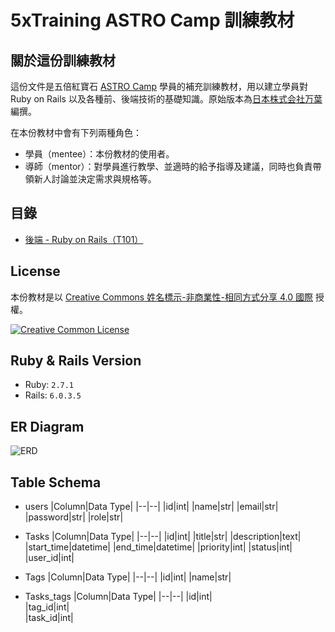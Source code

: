 # 5xTraining ASTRO Camp 訓練教材

## 關於這份訓練教材

這份文件是五倍紅寶石 [ASTRO Camp](https://astro.5xruby.tw) 學員的補充訓練教材，用以建立學員對 Ruby on Rails 以及各種前、後端技術的基礎知識。原始版本為[日本株式会社万葉](https://github.com/everyleaf/el-training)編撰。

在本份教材中會有下列兩種角色：

- 學員（mentee）：本份教材的使用者。
- 導師（mentor）：對學員進行教學、並適時的給予指導及建議，同時也負責帶領新人討論並決定需求與規格等。

## 目錄

- [後端 - Ruby on Rails（T101）](T101.md)

## License

本份教材是以 [Creative Commons 姓名標示-非商業性-相同方式分享 4.0 國際](https://creativecommons.org/licenses/by-nc-sa/4.0/deed.zh_TW) 授權。

[![Creative Common License](https://i.creativecommons.org/l/by-nc-sa/4.0/88x31.png)](https://creativecommons.org/licenses/by-nc-sa/4.0/deed.zh_TW)

## Ruby & Rails Version
- Ruby: `2.7.1`
- Rails: `6.0.3.5`

## ER Diagram
![ERD](https://i.imgur.com/mQr2O38.jpg)

## Table Schema
- users
  |Column|Data Type|
  |--|--|
  |id|int|
  |name|str|
  |email|str|
  |password|str|
  |role|str|

- Tasks
  |Column|Data Type|
  |--|--|
  |id|int|
  |title|str|
  |description|text|
  |start_time|datetime|
  |end_time|datetime|
  |priority|int|
  |status|int|
  |user_id|int|

- Tags
  |Column|Data Type|
  |--|--|
  |id|int|
  |name|str|

- Tasks_tags
  |Column|Data Type|
  |--|--|
  |id|int|  
  |tag_id|int|  
  |task_id|int|  
